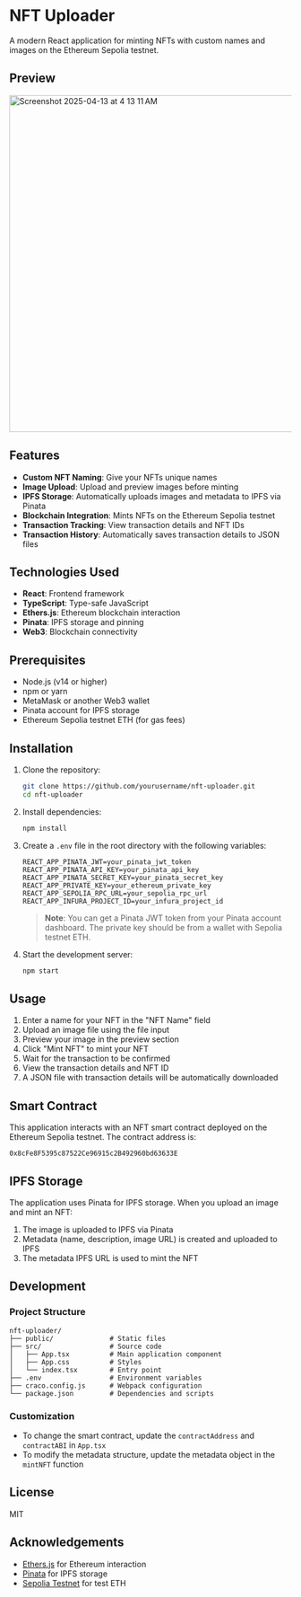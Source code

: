 # NFT Uploader

A modern React application for minting NFTs with custom names and images on the Ethereum Sepolia testnet.

## Preview

<img width="600" alt="Screenshot 2025-04-13 at 4 13 11 AM" src="https://github.com/user-attachments/assets/dcffa001-1e05-469e-a5b8-39a1d24327cc" />


## Features

- **Custom NFT Naming**: Give your NFTs unique names
- **Image Upload**: Upload and preview images before minting
- **IPFS Storage**: Automatically uploads images and metadata to IPFS via Pinata
- **Blockchain Integration**: Mints NFTs on the Ethereum Sepolia testnet
- **Transaction Tracking**: View transaction details and NFT IDs
- **Transaction History**: Automatically saves transaction details to JSON files

## Technologies Used

- **React**: Frontend framework
- **TypeScript**: Type-safe JavaScript
- **Ethers.js**: Ethereum blockchain interaction
- **Pinata**: IPFS storage and pinning
- **Web3**: Blockchain connectivity

## Prerequisites

- Node.js (v14 or higher)
- npm or yarn
- MetaMask or another Web3 wallet
- Pinata account for IPFS storage
- Ethereum Sepolia testnet ETH (for gas fees)

## Installation

1. Clone the repository:
   ```bash
   git clone https://github.com/yourusername/nft-uploader.git
   cd nft-uploader
   ```

2. Install dependencies:
   ```bash
   npm install
   ```

3. Create a `.env` file in the root directory with the following variables:
   ```
   REACT_APP_PINATA_JWT=your_pinata_jwt_token
   REACT_APP_PINATA_API_KEY=your_pinata_api_key
   REACT_APP_PINATA_SECRET_KEY=your_pinata_secret_key
   REACT_APP_PRIVATE_KEY=your_ethereum_private_key
   REACT_APP_SEPOLIA_RPC_URL=your_sepolia_rpc_url
   REACT_APP_INFURA_PROJECT_ID=your_infura_project_id
   ```

   > **Note**: You can get a Pinata JWT token from your Pinata account dashboard. The private key should be from a wallet with Sepolia testnet ETH.

4. Start the development server:
   ```bash
   npm start
   ```

## Usage

1. Enter a name for your NFT in the "NFT Name" field
2. Upload an image file using the file input
3. Preview your image in the preview section
4. Click "Mint NFT" to mint your NFT
5. Wait for the transaction to be confirmed
6. View the transaction details and NFT ID
7. A JSON file with transaction details will be automatically downloaded

## Smart Contract

This application interacts with an NFT smart contract deployed on the Ethereum Sepolia testnet. The contract address is:

```
0x8cFe8F5395c87522Ce96915c2B492960bd63633E
```

## IPFS Storage

The application uses Pinata for IPFS storage. When you upload an image and mint an NFT:

1. The image is uploaded to IPFS via Pinata
2. Metadata (name, description, image URL) is created and uploaded to IPFS
3. The metadata IPFS URL is used to mint the NFT

## Development

### Project Structure

```
nft-uploader/
├── public/              # Static files
├── src/                 # Source code
│   ├── App.tsx          # Main application component
│   ├── App.css          # Styles
│   └── index.tsx        # Entry point
├── .env                 # Environment variables
├── craco.config.js      # Webpack configuration
└── package.json         # Dependencies and scripts
```

### Customization

- To change the smart contract, update the `contractAddress` and `contractABI` in `App.tsx`
- To modify the metadata structure, update the metadata object in the `mintNFT` function

## License

MIT

## Acknowledgements

- [Ethers.js](https://docs.ethers.org/) for Ethereum interaction
- [Pinata](https://pinata.cloud/) for IPFS storage
- [Sepolia Testnet](https://sepoliafaucet.com/) for test ETH
